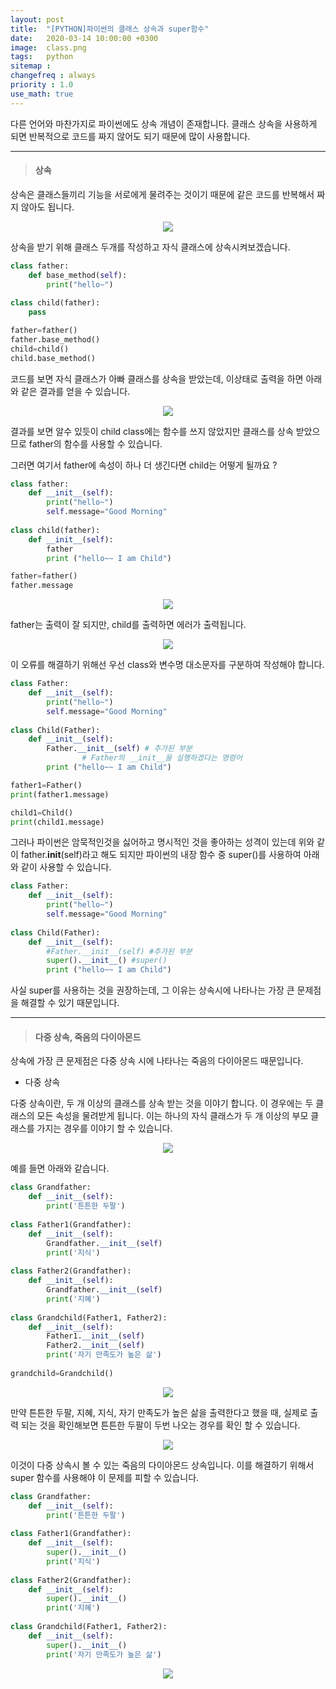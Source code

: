 ```yaml
---
layout: post
title:  "[PYTHON]파이썬의 클래스 상속과 super함수"
date:   2020-03-14 10:00:00 +0300
image:  class.png
tags:   python
sitemap :
changefreq : always
priority : 1.0
use_math: true
---
```



다른 언어와 마찬가지로 파이썬에도 상속 개념이 존재합니다. 클래스 상속을 사용하게 되면 반복적으로 코드를 짜지 않어도 되기 때문에 많이 사용합니다. 


--------


> #### 상속


상속은 클래스들끼리 기능을 서로에게 물려주는 것이기 때문에 같은 코드를 반복해서 짜지 않아도 됩니다.

<center><img src="{{ site.baseurl }}/images/class.png" ></center>


상속을 받기 위해 클래스 두개를 작성하고 자식 클래스에 상속시켜보겠습니다.  


```python
class father:
    def base_method(self):
        print("hello~")
        
class child(father):
    pass

father=father()
father.base_method()
child=child()
child.base_method()
```


코드를 보면 자식 클래스가 아빠 클래스를 상속을 받았는데, 이상태로 출력을 하면 아래와 같은 결과를 얻을 수 있습니다. 


<center><img src="{{ site.baseurl }}/images/class2.png" ></center>

결과를 보면 알수 있듯이 child class에는 함수를 쓰지 않았지만 클래스를 상속 받았으므로 father의 함수를 사용할 수 있습니다. 

그러면 여기서 father에 속성이 하나 더 생긴다면 child는 어떻게 될까요 ? 


```python
class father:
    def __init__(self):
        print("hello~")
        self.message="Good Morning"
        
class child(father):
    def __init__(self):
        father
        print ("hello~~ I am Child")

father=father()
father.message
```

<center><img src="{{ site.baseurl }}/images/class3.png" ></center>

father는 출력이 잘 되지만, child를 출력하면 에러가 출력됩니다.


<center><img src="{{ site.baseurl }}/images/class4.png" ></center>


이 오류를 해결하기 위해선 우선 class와 변수명 대소문자를 구분하여 작성해야 합니다. 

```python
class Father:
    def __init__(self):
        print("hello~")
        self.message="Good Morning"
        
class Child(Father):
    def __init__(self):
        Father.__init__(self) # 추가된 부분
                # Father의 __init__을 실행하겠다는 명령어
        print ("hello~~ I am Child")

father1=Father()
print(father1.message)

child1=Child()
print(child1.message)
```

그러나 파이썬은 암묵적인것을 싫어하고 명시적인 것을 좋아하는 성격이 있는데 위와 같이 father.__init__(self)라고 해도 되지만 파이썬의 내장 함수 중 super()를 사용하여 아래와 같이 사용할 수 있습니다. 


```python
class Father:
    def __init__(self):
        print("hello~")
        self.message="Good Morning"
        
class Child(Father):
    def __init__(self):
        #Father.__init__(self) #추가된 부분
        super().__init__() #super()
        print ("hello~~ I am Child")
```

사실 super를 사용하는 것을 권장하는데, 그 이유는 상속시에 나타나는 가장 큰 문제점을 해결할 수 있기 때문입니다. 

-------- 


> #### 다중 상속, 죽음의 다이아몬드

상속에 가장 큰 문제점은 다중 상속 시에 나타나는 죽음의 다이아몬드 때문입니다. 

* 다중 상속

다중 상속이란, 두 개 이상의 클래스를 상속 받는 것을 이야기 합니다. 이 경우에는 두 클래스의 모든 속성을 물려받게 됩니다. 이는 하나의 자식 클래스가 두 개 이상의 부모 클래스를 가지는 경우를 이야기 할 수 있습니다. 


<center><img src="{{ site.baseurl }}/images/class5.png" ></center>

예를 들면 아래와 같습니다. 


```python
class Grandfather:
    def __init__(self):
        print('튼튼한 두팔')
        
class Father1(Grandfather):
    def __init__(self):
        Grandfather.__init__(self)
        print('지식')
        
class Father2(Grandfather):
    def __init__(self):
        Grandfather.__init__(self)
        print('지혜')
        
class Grandchild(Father1, Father2):
    def __init__(self):
        Father1.__init__(self)
        Father2.__init__(self)
        print('자기 만족도가 높은 삶')
        
grandchild=Grandchild()
```

<center><img src="{{ site.baseurl }}/images/class7.png" ></center>

만약 튼튼한 두팔, 지혜, 지식, 자기 만족도가 높은 삶을 출력한다고 했을 때, 실제로 출력 되는 것을 확인해보면 튼튼한 두팔이 두번 나오는 경우를 확인 할 수 있습니다. 


<center><img src="{{ site.baseurl }}/images/class6.png" ></center>

이것이 다중 상속시 볼 수 있는 죽음의 다이아몬드 상속입니다. 이를 해결하기 위해서 super 함수를 사용해야 이 문제를 피할 수 있습니다. 


```python
class Grandfather:
    def __init__(self):
        print('튼튼한 두팔')
        
class Father1(Grandfather):
    def __init__(self):
        super().__init__()
        print('지식') 
        
class Father2(Grandfather):
    def __init__(self):
        super().__init__()
        print('지혜')
        
class Grandchild(Father1, Father2):
    def __init__(self):
        super().__init__()
        print('자기 만족도가 높은 삶')
```


<center><img src="{{ site.baseurl }}/images/class8.png" ></center>


